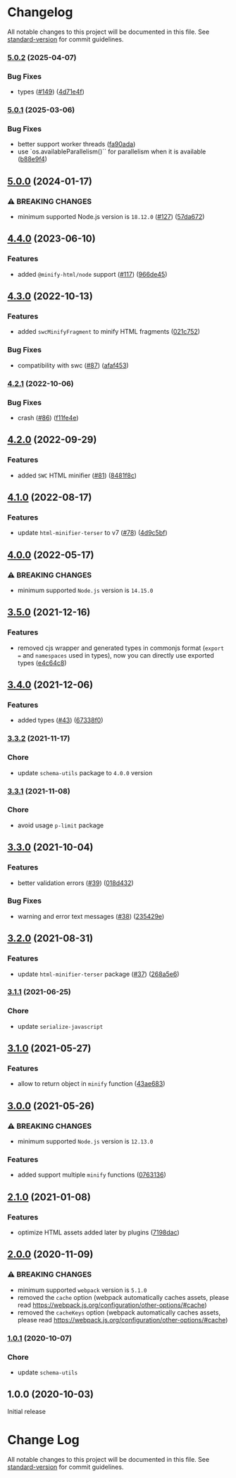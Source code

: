 # Changelog

All notable changes to this project will be documented in this file. See [standard-version](https://github.com/conventional-changelog/standard-version) for commit guidelines.

### [5.0.2](https://github.com/webpack-contrib/html-minimizer-webpack-plugin/compare/v5.0.1...v5.0.2) (2025-04-07)


### Bug Fixes

* types ([#149](https://github.com/webpack-contrib/html-minimizer-webpack-plugin/issues/149)) ([4d71e4f](https://github.com/webpack-contrib/html-minimizer-webpack-plugin/commit/4d71e4f303076264e418a494e7903daed28954c8))

### [5.0.1](https://github.com/webpack-contrib/html-minimizer-webpack-plugin/compare/v5.0.0...v5.0.1) (2025-03-06)


### Bug Fixes

* better support worker threads ([fa90ada](https://github.com/webpack-contrib/html-minimizer-webpack-plugin/commit/fa90adaa4a83ab532690db0e739bc350cc6b2c5d))
* use `os.availableParallelism()`` for parallelism when it is available ([b88e9f4](https://github.com/webpack-contrib/html-minimizer-webpack-plugin/commit/b88e9f45a930aae9f468eb5587bd73f7f2196892))

## [5.0.0](https://github.com/webpack-contrib/html-minimizer-webpack-plugin/compare/v4.4.0...v5.0.0) (2024-01-17)


### ⚠ BREAKING CHANGES

* minimum supported Node.js version is `18.12.0` ([#127](https://github.com/webpack-contrib/html-minimizer-webpack-plugin/issues/127)) ([57da672](https://github.com/webpack-contrib/html-minimizer-webpack-plugin/commit/57da672f346933982869a70ae051d2bcfac3209c))

## [4.4.0](https://github.com/webpack-contrib/html-minimizer-webpack-plugin/compare/v4.3.0...v4.4.0) (2023-06-10)


### Features

* added `@minify-html/node` support ([#117](https://github.com/webpack-contrib/html-minimizer-webpack-plugin/issues/117)) ([966de45](https://github.com/webpack-contrib/html-minimizer-webpack-plugin/commit/966de45db5de81fcb31da34efbe2946c5cb791b5))

## [4.3.0](https://github.com/webpack-contrib/html-minimizer-webpack-plugin/compare/v4.2.1...v4.3.0) (2022-10-13)


### Features

* added `swcMinifyFragment` to minify HTML fragments ([021c752](https://github.com/webpack-contrib/html-minimizer-webpack-plugin/commit/021c7524072328f9442604907656ad63227ef980))


### Bug Fixes

* compatibility with swc ([#87](https://github.com/webpack-contrib/html-minimizer-webpack-plugin/issues/87)) ([afaf453](https://github.com/webpack-contrib/html-minimizer-webpack-plugin/commit/afaf45329e4d50f015baf27a2cc9409efce3a946))

### [4.2.1](https://github.com/webpack-contrib/html-minimizer-webpack-plugin/compare/v4.2.0...v4.2.1) (2022-10-06)


### Bug Fixes

* crash ([#86](https://github.com/webpack-contrib/html-minimizer-webpack-plugin/issues/86)) ([f11fe4e](https://github.com/webpack-contrib/html-minimizer-webpack-plugin/commit/f11fe4e59b9a81b79bd438aeed8570fe46683958))

## [4.2.0](https://github.com/webpack-contrib/html-minimizer-webpack-plugin/compare/v4.1.0...v4.2.0) (2022-09-29)


### Features

* added `SWC` HTML minifier ([#81](https://github.com/webpack-contrib/html-minimizer-webpack-plugin/issues/81)) ([8481f8c](https://github.com/webpack-contrib/html-minimizer-webpack-plugin/commit/8481f8ce7d835470873cebb847cb636f9c8b52f5))

## [4.1.0](https://github.com/webpack-contrib/html-minimizer-webpack-plugin/compare/v4.0.0...v4.1.0) (2022-08-17)


### Features

* update `html-minifier-terser` to v7 ([#78](https://github.com/webpack-contrib/html-minimizer-webpack-plugin/issues/78)) ([4d9c5bf](https://github.com/webpack-contrib/html-minimizer-webpack-plugin/commit/4d9c5bff31ce73fd08f6981700c61ac7b1fbbfc0))

## [4.0.0](https://github.com/webpack-contrib/html-minimizer-webpack-plugin/compare/v3.5.0...v4.0.0) (2022-05-17)


### ⚠ BREAKING CHANGES

* minimum supported `Node.js` version is `14.15.0`

## [3.5.0](https://github.com/webpack-contrib/html-minimizer-webpack-plugin/compare/v3.4.0...v3.5.0) (2021-12-16)


### Features

* removed cjs wrapper and generated types in commonjs format (`export =` and `namespaces` used in types), now you can directly use exported types ([e4c64c8](https://github.com/webpack-contrib/html-minimizer-webpack-plugin/commit/e4c64c8c9d0cee2f6545893252738626d51503f1))

## [3.4.0](https://github.com/webpack-contrib/html-minimizer-webpack-plugin/compare/v3.3.2...v3.4.0) (2021-12-06)


### Features

* added types ([#43](https://github.com/webpack-contrib/html-minimizer-webpack-plugin/issues/43)) ([67338f0](https://github.com/webpack-contrib/html-minimizer-webpack-plugin/commit/67338f0d92bf4adc5c49aeabb969b747bf877dd9))

### [3.3.2](https://github.com/webpack-contrib/html-minimizer-webpack-plugin/compare/v3.3.1...v3.3.2) (2021-11-17)


### Chore

* update `schema-utils` package to `4.0.0` version

### [3.3.1](https://github.com/webpack-contrib/html-minimizer-webpack-plugin/compare/v3.3.0...v3.3.1) (2021-11-08)

### Chore

* avoid usage `p-limit` package

## [3.3.0](https://github.com/webpack-contrib/html-minimizer-webpack-plugin/compare/v3.2.0...v3.3.0) (2021-10-04)


### Features

* better validation errors ([#39](https://github.com/webpack-contrib/html-minimizer-webpack-plugin/issues/39)) ([018d432](https://github.com/webpack-contrib/html-minimizer-webpack-plugin/commit/018d432ca37362e66c7f6ef28834600747135fb7))


### Bug Fixes

* warning and error text messages ([#38](https://github.com/webpack-contrib/html-minimizer-webpack-plugin/issues/38)) ([235429e](https://github.com/webpack-contrib/html-minimizer-webpack-plugin/commit/235429ea476f9addbe7b5c3cbbb0a4fd3b40218f))

## [3.2.0](https://github.com/webpack-contrib/html-minimizer-webpack-plugin/compare/v3.1.1...v3.2.0) (2021-08-31)


### Features

* update `html-minifier-terser` package ([#37](https://github.com/webpack-contrib/html-minimizer-webpack-plugin/issues/37)) ([268a5e6](https://github.com/webpack-contrib/html-minimizer-webpack-plugin/commit/268a5e6e5a3bb25bccdd9a3bc986bcd37688dfe9))

### [3.1.1](https://github.com/webpack-contrib/html-minimizer-webpack-plugin/compare/v3.1.0...v3.1.1) (2021-06-25)

### Chore

* update `serialize-javascript`

## [3.1.0](https://github.com/webpack-contrib/html-minimizer-webpack-plugin/compare/v3.0.0...v3.1.0) (2021-05-27)


### Features

* allow to return object in `minify` function ([43ae683](https://github.com/webpack-contrib/html-minimizer-webpack-plugin/commit/43ae6838e54f5adea23e82c66db1fd493c7efd95))

## [3.0.0](https://github.com/webpack-contrib/html-minimizer-webpack-plugin/compare/v2.1.0...v3.0.0) (2021-05-26)


### ⚠ BREAKING CHANGES

* minimum supported `Node.js` version is `12.13.0`

### Features

* added support multiple `minify` functions ([0763136](https://github.com/webpack-contrib/html-minimizer-webpack-plugin/commit/0763136d7b763a9802f1b4da156518dc05f1ec2d))

## [2.1.0](https://github.com/webpack-contrib/html-minimizer-webpack-plugin/compare/v2.0.0...v2.1.0) (2021-01-08)


### Features

* optimize HTML assets added later by plugins ([7198dac](https://github.com/webpack-contrib/html-minimizer-webpack-plugin/commit/7198dac4f5c9a0b91e586d64b79ae16133a16447))

## [2.0.0](https://github.com/webpack-contrib/html-minimizer-webpack-plugin/compare/v1.0.1...v2.0.0) (2020-11-09)


### ⚠ BREAKING CHANGES

* minimum supported `webpack` version is `5.1.0`
* removed the `cache` option (webpack automatically caches assets, please read https://webpack.js.org/configuration/other-options/#cache)
* removed the `cacheKeys` option (webpack automatically caches assets, please read https://webpack.js.org/configuration/other-options/#cache)

### [1.0.1](https://github.com/webpack-contrib/html-minimizer-webpack-plugin/compare/v1.0.0...v1.0.1) (2020-10-07)

### Chore

* update `schema-utils`

## 1.0.0 (2020-10-03)

Initial release

# Change Log

All notable changes to this project will be documented in this file. See [standard-version](https://github.com/conventional-changelog/standard-version) for commit guidelines.

